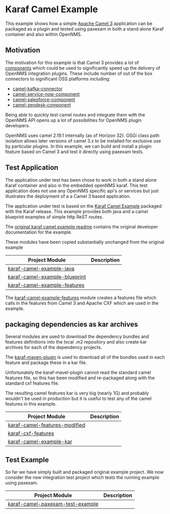 # Karaf Camel Example

This example shows how a simple [Apache Camel 3](https://camel.apache.org/) application can be packaged as a plugin and tested using paxexam in both a stand alone Karaf container and also within OpenNMS.

## Motivation

The motivation for this example is that Camel 3 provides a lot of [components](https://camel.apache.org/components/3.20.x/index.html) which could be used to significantly speed up the delivery of OpenNMS integration plugins. 
These include number of out of the box connectors to significant OSS platforms including:

* [camel-kafka-connector](https://camel.apache.org/camel-kafka-connector/3.18.x/)
* [camel-service-now-component](https://camel.apache.org/components/3.20.x/servicenow-component.html)
* [camel-salesforce-component](https://camel.apache.org/components/3.20.x/salesforce-component.html)
* [camel-zendesk-component](https://camel.apache.org/components/3.20.x/zendesk-component.html)

Being able to quickly test camel routes and integrate them with the OpenNMS API opens up a lot of possibilities for OpenNMS plugin developers. 

OpenNMS uses camel 2.19.1 internally (as of Horizon 32). 
OSGi class path isolation allows later versions of camel  3.x to be installed for exclusive use by particular plugins. 
In this example, we can build and install a plugin feature based on Camel 3 and test it directly using paxexam tests.

## Test Application
The application under test has been chose to work in both a stand alone Karaf container and also in the embedded openNMS karaf. 
This test application does not use any OpenNMS specific api's or services but just illustrates the deployment of a a Camel 3 based application. 

The application under test is based on the [Karaf Camel Example](https://github.com/apache/karaf/tree/karaf-4.4.3/examples/karaf-camel-example) packaged with the Karaf release. 
This example provides both java and a camel blueprint examples of simple http ReST routes. 

The [original karaf camel example readme](../karaf-camel-example/originalReadme.md) contains the original developer documentation for the example.

These modules have been copied substantially unchanged from the original example 

| Project Module  | Description |
| ------------- | ------------- |
| [karaf-camel-example-java](../karaf-camel-example/karaf-camel-example-java) | |
| [karaf-camel-example-blueprint](../karaf-camel-example/karaf-camel-example-blueprint) | |
| [karaf-camel-example-features](../karaf-camel-example/karaf-camel-example-features) | |

The [karaf-camel-example-features](../karaf-camel-example/karaf-camel-example-features) module creates a features file which calls in the features from Camel 3 and Apache CXF which are used in the example.

## packaging dependencies as kar archives

Several modules are used to download the dependency bundles and features definitions into the local .m2 repository and also create kar archives for each of the dependency projects.

The [karaf-maven-plugin](https://svn.apache.org/repos/asf/karaf/site/production/manual/latest/karaf-maven-plugin.html) is used to download all of the bundles used in each feature and package these in a kar file.

Unfortunately the karaf-mavel-plugin cannot read the standard camel features file, so this has been modified and re-packaged along with the standard cxf features file. 

The resulting camel features kar is very big (nearly 1G) and probably wouldn't be used in production but it is useful to test any of the camel features in this example.

| Project Module  | Description |
| ------------- | ------------- |
| [karaf-camel-features-modified](../karaf-camel-example/karaf-camel-features-modified) | |
| [karaf-cxf-features](../karaf-camel-example/karaf-cxf-features) | |
| [karaf-camel-example-kar](../karaf-camel-example/karaf-camel-example-kar) | |


## Test Example

So far we have simply built and packaged original example project.
We now consider the new integration test project which  tests the running example using paxexam.

| Project Module  | Description |
| ------------- | ------------- |
| [karaf-camel-paxexam-test-example](../karaf-camel-example/karaf-camel-paxexam-test-example) | |

